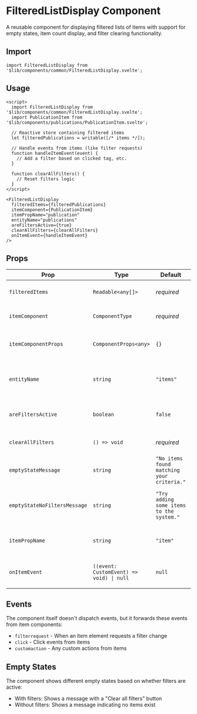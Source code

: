 # FilteredListDisplay Component

A reusable component for displaying filtered lists of items with support for empty states, item count display, and filter clearing functionality.

## Import

```svelte
import FilteredListDisplay from '$lib/components/common/FilteredListDisplay.svelte';
```

## Usage

```svelte
<script>
  import FilteredListDisplay from '$lib/components/common/FilteredListDisplay.svelte';
  import PublicationItem from '$lib/components/publications/PublicationItem.svelte';
  
  // Reactive store containing filtered items
  let filteredPublications = writable([/* items */]);
  
  // Handle events from items (like filter requests)
  function handleItemEvent(event) {
    // Add a filter based on clicked tag, etc.
  }
  
  function clearAllFilters() {
    // Reset filters logic
  }
</script>

<FilteredListDisplay
  filteredItems={filteredPublications}
  itemComponent={PublicationItem}
  itemPropName="publication"
  entityName="publications"
  areFiltersActive={true}
  clearAllFilters={clearAllFilters}
  onItemEvent={handleItemEvent}
/>
```

## Props

| Prop | Type | Default | Description |
|------|------|---------|-------------|
| `filteredItems` | `Readable<any[]>` | *required* | Svelte store containing the filtered items |
| `itemComponent` | `ComponentType` | *required* | Component to render for each item |
| `itemComponentProps` | `ComponentProps<any>` | `{}` | Additional props to pass to each item component |
| `entityName` | `string` | `"items"` | Name of entities being displayed (e.g., "publications") |
| `areFiltersActive` | `boolean` | `false` | Whether any filters are currently active |
| `clearAllFilters` | `() => void` | *required* | Function to clear all active filters |
| `emptyStateMessage` | `string` | `"No items found matching your criteria."` | Message shown when no items match filters |
| `emptyStateNoFiltersMessage` | `string` | `"Try adding some items to the system."` | Message shown when no items exist (no filters active) |
| `itemPropName` | `string` | `"item"` | The prop name used by the item component |
| `onItemEvent` | `((event: CustomEvent) => void) \| null` | `null` | Optional handler for events from items |

## Events

The component itself doesn't dispatch events, but it forwards these events from item components:
- `filterrequest` - When an item element requests a filter change
- `click` - Click events from items
- `customaction` - Any custom actions from items

## Empty States

The component shows different empty states based on whether filters are active:
- With filters: Shows a message with a "Clear all filters" button
- Without filters: Shows a message indicating no items exist 